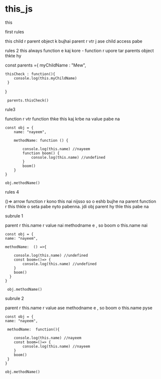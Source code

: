# this_js

this

first rules

this child r parent  object k bujhai 
parent r vtr j ase child access pabe



rules 2 
this always function e kaj kore - function 
r upore tar parents object thkte hy



   const parents ={
    myChildName : "Mew",

    thisCheck : function(){
        console.log(this.myChildName)
     }

   }

     parents.thisCheck()

rule3 

function r vtr function thke this kaj krbe na value pabe na 



    const obj = {
        name: "nayeem",

        methodName: function () {
           
            console.log(this.name) //nayeem
            function boom() {
                console.log(this.name) //undefined
            }
            boom()
        }
    }

    obj.methodName()


rules 4 

()=> arrow function r kono this nai nijsso so o eshb bujhe na parent function r this thkle o seta pabe nyto pabenna.
jdi obj parent hy thle this pabe na


subrule 1

parent r this.name  r value nai methodname e , so boom o this.name nai


    const obj = {
    name: "nayeem",

    methodName:  () =>{
   
        console.log(this.name) //undefined
        const boom=()=> {
            console.log(this.name) //undefined
        }
        boom()
      }
    }

     obj.methodName()


subrule 2

parent r this.name  r value ase methodname e , so boom o this.name pyse 

    const obj = {
    name: "nayeem",

     methodName:  function(){
   
        console.log(this.name) //nayeem
        const boom=()=> {
            console.log(this.name) //nayeem
        }
        boom()
     }
    }

    obj.methodName()




